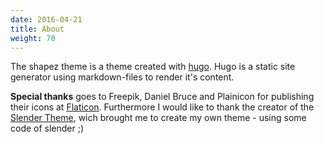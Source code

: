```yaml
---
date: 2016-04-21
title: About
weight: 70
---
```


The shapez theme is a theme created with [hugo](http://gohugo.io/).
Hugo is a static site generator using markdown-files to render it's content.

__Special thanks__ goes to Freepik, Daniel Bruce and Plainicon for publishing their icons at [Flaticon](http://www.flaticon.com).
Furthermore I would like to thank the creator of the [Slender Theme](http://themes.gohugo.io/slender/), wich brought me to create my own theme - using some code of slender ;)
